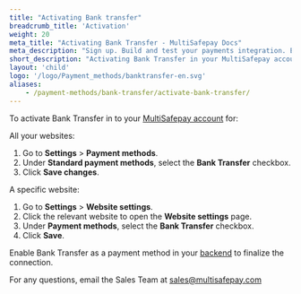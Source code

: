 ```yaml
---
title: "Activating Bank transfer"
breadcrumb_title: 'Activation'
weight: 20
meta_title: "Activating Bank Transfer - MultiSafepay Docs"
meta_description: "Sign up. Build and test your payments integration. Explore our products and services. Use our API Reference, SDKs, and wrappers. Get support."
short_description: "Activating Bank Transfer in your MultiSafepay account and backend"
layout: 'child'
logo: '/logo/Payment_methods/banktransfer-en.svg'
aliases: 
    - /payment-methods/bank-transfer/activate-bank-transfer/
---
```


To activate Bank Transfer in to your [MultiSafepay account](https://merchant.multisafepay.com) for:

All your websites:

1. Go to **Settings** > **Payment methods**.
2. Under **Standard payment methods**, select the **Bank Transfer** checkbox.
3. Click **Save changes**.

A specific website:

1. Go to **Settings** > **Website settings**.
2. Click the relevant website to open the **Website settings** page.
3. Under **Payment methods**, select the **Bank Transfer** checkbox.
4. Click **Save**.

Enable Bank Transfer as a payment method in your [backend](/getting-started/glossary/#backend) to finalize the connection.

For any questions, email the Sales Team at <sales@multisafepay.com>

